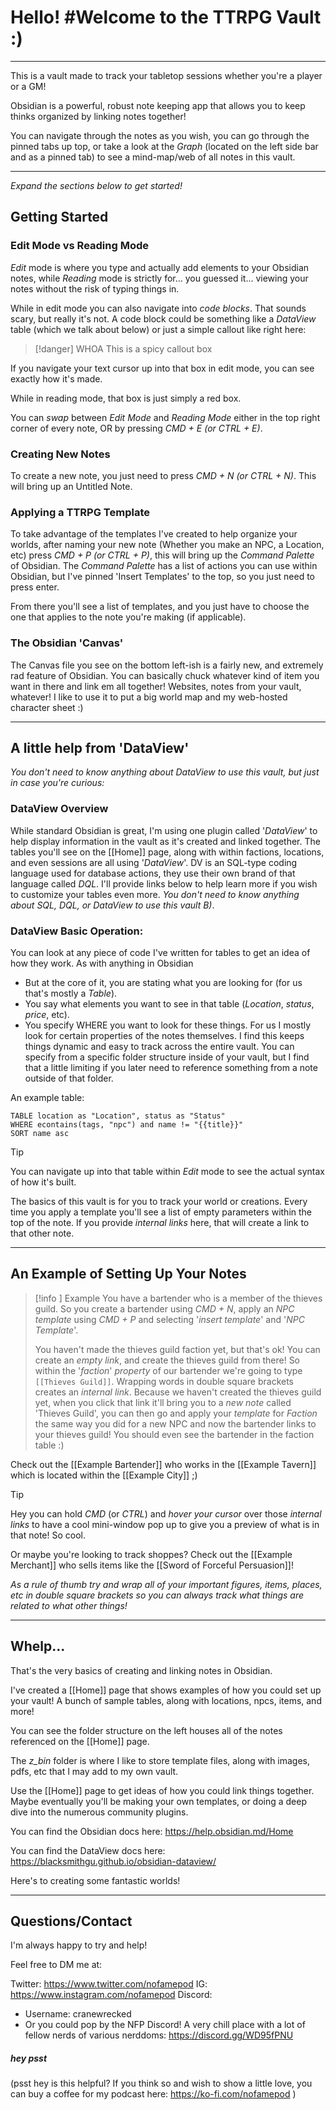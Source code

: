 # Hello! #Welcome to the TTRPG Vault :)
---

This is a vault made to track your tabletop sessions whether you're a player or a GM! 

Obsidian is a powerful, robust note keeping app that allows you to keep thinks organized by linking notes together! 

You can navigate through the notes as you wish, you can go through the pinned tabs up top, or take a look at the *Graph* (located on the left side bar and as a pinned tab) to see a mind-map/web of all notes in this vault. 

---

*Expand the sections below to get started!*
## Getting Started

### Edit Mode vs Reading Mode

*Edit* mode is where you type and actually add elements to your Obsidian notes, while *Reading* mode is strictly for... you guessed it... viewing your notes without the risk of typing things in.

While in edit mode you can also navigate into *code blocks*. That sounds scary, but really it's not. A code block could be something like a *DataView* table (which we talk about below) or just a simple callout like right here:

> [!danger] WHOA
> This is a spicy callout box

If you navigate your text cursor up into that box in edit mode, you can see exactly how it's made.

While in reading mode, that box is just simply a red box.

You can *swap* between *Edit Mode* and *Reading Mode* either in the top right corner of every note, OR by pressing *CMD + E (or CTRL + E)*.
### Creating New Notes

To create a new note, you just need to press *CMD + N (or CTRL + N)*. This will bring up an Untitled Note. 

### Applying a TTRPG Template

To take advantage of the templates I've created to help organize your worlds, after naming your new note (Whether you make an NPC, a Location, etc) press *CMD + P (or CTRL + P)*, this will bring up the *Command Palette* of Obsidian. The *Command Palette* has a list of actions you can use within Obsidian, but I've pinned 'Insert Templates' to the top, so you just need to press enter.

From there you'll see a list of templates, and you just have to choose the one that applies to the note you're making (if applicable). 

### The Obsidian 'Canvas'

The Canvas file you see on the bottom left-ish is a fairly new, and extremely rad feature of Obsidian. You can basically chuck whatever kind of item you want in there and link em all together! Websites, notes from your vault, whatever! I like to use it to put a big world map and my web-hosted character sheet :)

---
## A little help from 'DataView'

*You don't need to know anything about DataView to use this vault, but just in case you're curious:*
### DataView Overview

While standard Obsidian is great, I'm using one plugin called '*DataView*' to help display information in the vault as it's created and linked together. The tables you'll see on the [[Home]] page, along with within factions, locations, and even sessions are all using '*DataView*'. DV is an SQL-type coding language used for database actions, they use their own brand of that language called *DQL*. I'll provide links below to help learn more if you wish to customize your tables even more. 
*You don't need to know anything about SQL, DQL, or DataView to use this vault B)*.

### DataView Basic Operation:

You can look at any piece of code I've written for tables to get an idea of how they work. As with anything in Obsidian

- But at the core of it, you are stating what you are looking for (for us that's mostly a *Table*).
- You say what elements you want to see in that table (*Location*, *status*, *price*, etc).
- You specify WHERE you want to look for these things. For us I mostly look for certain properties of the notes themselves. I find this keeps things dynamic and easy to track across the entire vault. You can specify from a specific folder structure inside of your vault, but I find that a little limiting if you later need to reference something from a note outside of that folder.

An example table:
``` dataview
TABLE location as "Location", status as "Status"
WHERE econtains(tags, "npc") and name != "{{title}}"
SORT name asc
```

> [!tip] 
> You can navigate up into that table within *Edit* mode to see the actual syntax of how it's built.

The basics of this vault is for you to track your world or creations. Every time you apply a template you'll see a list of empty parameters within the top of the note. If you provide *internal links* here, that will create a link to that other note.

---
## An Example of Setting Up Your Notes

> [!info ] Example
> You have a bartender who is a member of the thieves guild. So you create a bartender using *CMD + N*, apply an *NPC template* using *CMD + P* and selecting '*insert template*' and '*NPC Template*'.
> 
> You haven't made the thieves guild faction yet, but that's ok! You can create an *empty link*, and create the thieves guild from there! So within the '*faction*' *property* of our bartender we're going to type `[[Thieves Guild]]`. Wrapping words in double square brackets creates an *internal link*. Because we haven't created the thieves guild yet, when you click that link it'll bring you to a *new note* called 'Thieves Guild', you can then go and apply your *template* for *Faction* the same way you did for a new NPC and now the bartender links to your thieves guild! You should even see the bartender in the faction table :)

Check out the [[Example Bartender]] who works in the [[Example Tavern]] which is located within the [[Example City]] ;)

> [!tip]
> Hey you can hold *CMD* (or *CTRL*) and *hover your cursor* over those *internal links* to have a cool mini-window pop up to give you a preview of what is in that note! So cool.

Or maybe you're looking to track shoppes? Check out the [[Example Merchant]] who sells items like the [[Sword of Forceful Persuasion]]! 

*As a rule of thumb try and wrap all of your important figures, items, places, etc in double square brackets so you can always track what things are related to what other things!*

---
## Whelp...

That's the very basics of creating and linking notes in Obsidian.

I've created a [[Home]] page that shows examples of how you could set up your vault! A bunch of sample tables, along with locations, npcs, items, and more! 

You can see the folder structure on the left houses all of the notes referenced on the [[Home]] page. 

The *z_bin* folder is where I like to store template files, along with images, pdfs, etc that I may add to my own vault.

Use the [[Home]] page to get ideas of how you could link things together. Maybe eventually you'll be making your own templates, or doing a deep dive into the numerous community plugins.

You can find the Obsidian docs here: https://help.obsidian.md/Home

You can find the DataView docs here: https://blacksmithgu.github.io/obsidian-dataview/

Here's to creating some fantastic worlds!

---
## Questions/Contact

I'm always happy to try and help!

Feel free to DM me at:

Twitter: https://www.twitter.com/nofamepod
IG: https://www.instagram.com/nofamepod
Discord: 
- Username: cranewrecked
- Or you could pop by the NFP Discord! A very chill place with a lot of fellow nerds of various nerddoms: https://discord.gg/WD95fPNU


##### hey psst
(psst hey is this helpful? If you think so and wish to show a little love, you can buy a coffee for my podcast here: https://ko-fi.com/nofamepod )


